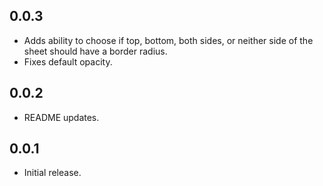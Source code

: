 ## 0.0.3

- Adds ability to choose if top, bottom, both sides, or neither side of the sheet should have a border radius.
- Fixes default opacity.

## 0.0.2

- README updates.

## 0.0.1

- Initial release.
